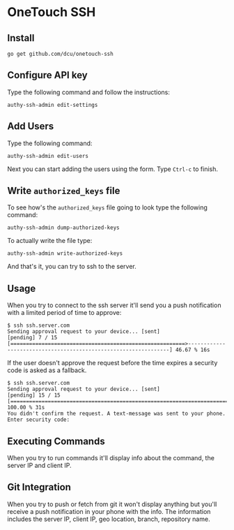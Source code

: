 # OneTouch SSH

## Install

    go get github.com/dcu/onetouch-ssh

## Configure API key

Type the following command and follow the instructions:

    authy-ssh-admin edit-settings

## Add Users

Type the following command:

    authy-ssh-admin edit-users

Next you can start adding the users using the form.
Type `Ctrl-c` to finish.

## Write `authorized_keys` file

To see how's the `authorized_keys` file going to look type the following
command:

    authy-ssh-admin dump-authorized-keys

To actually write the file type:

    authy-ssh-admin write-authorized-keys

And that's it, you can try to ssh to the server.

## Usage

When you try to connect to the ssh server it'll send you a push
notification with a limited period of time to approve:

    $ ssh ssh.server.com
    Sending approval request to your device... [sent]
    [pending] 7 / 15 [========================================================>----------------------------------------------------------------] 46.67 % 16s

If the user doesn't approve the request before the time expires a
security code is asked as a fallback.

    $ ssh ssh.server.com
    Sending approval request to your device... [sent]
    [pending] 15 / 15 [=======================================================================================================================] 100.00 % 31s
    You didn't confirm the request. A text-message was sent to your phone.
    Enter security code:

## Executing Commands 

When you try to run commands it'll display info about the command, the
server IP and client IP.

## Git Integration

When you try to push or fetch from git it won't display anything but
you'll receive a push notification in your phone with the info.
The information includes the server IP, client IP, geo location, branch, repository
name.

